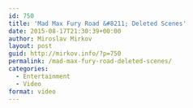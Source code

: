 ```yaml
---
id: 750
title: 'Mad Max Fury Road &#8211; Deleted Scenes'
date: 2015-08-17T21:30:39+00:00
author: Miroslav Mirkov
layout: post
guid: http://mirkov.info/?p=750
permalink: /mad-max-fury-road-deleted-scenes/
categories:
  - Entertainment
  - Video
format: video
---
```


